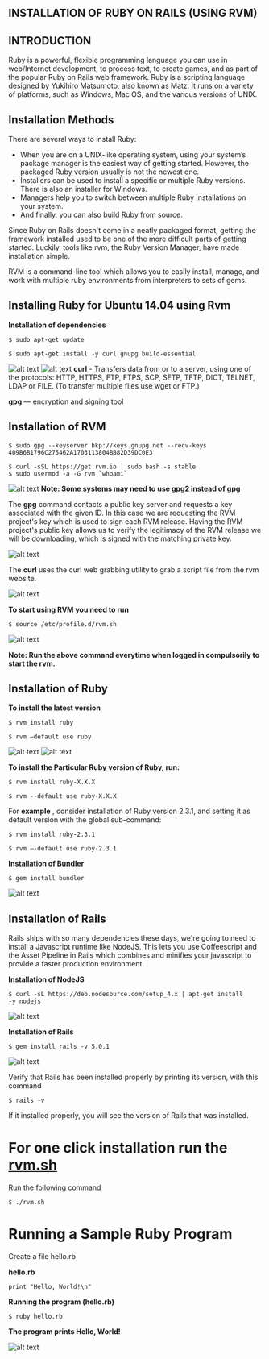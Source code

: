 INSTALLATION OF RUBY ON RAILS (USING RVM)
-----------------------------



INTRODUCTION
------------

Ruby is a powerful, flexible programming language you can use in web/Internet development, to process text, to create games, and as part of the popular Ruby on Rails web framework. Ruby is a scripting language designed by Yukihiro Matsumoto, also known as Matz. It runs on a variety of platforms, such as Windows, Mac OS, and the various versions of UNIX.

Installation Methods
--------------------

There are several ways to install Ruby:
* When you are on a UNIX-like operating system, using your system’s package manager is the easiest way of getting started. However, the packaged Ruby version usually is not the newest one. 
* Installers can be used to install a specific or multiple Ruby versions. There is also an installer for Windows. 
* Managers help you to switch between multiple Ruby installations on your system. 
* And finally, you can also build Ruby from source. 

Since Ruby on Rails doesn't come in a neatly packaged format, getting the framework installed used to be one of the more difficult parts of getting started. Luckily, tools like rvm, the Ruby Version Manager, have made installation simple.

RVM is a command-line tool which allows you to easily install, manage, and work with multiple ruby environments from interpreters to sets of gems. 


Installing Ruby for Ubuntu 14.04 using Rvm
------------------------------------------

**Installation of dependencies**
```
$ sudo apt-get update
                                                                                                                                                                                    
$ sudo apt-get install -y curl gnupg build-essential                                                                                                                                                                              
```
![alt text](https://github.com/tejarvs/installation/blob/master/images/rvm/1.png)
![alt text](https://github.com/tejarvs/installation/blob/master/images/rvm/2.png)
**curl** - Transfers data from or to a server, using one of the protocols: HTTP, HTTPS, FTP, FTPS, SCP, SFTP, TFTP, DICT, TELNET, LDAP or FILE. (To transfer multiple files use wget or FTP.)

**gpg** — encryption and signing tool 


Installation of RVM
-------------------
```
$ sudo gpg --keyserver hkp://keys.gnupg.net --recv-keys 409B6B1796C275462A1703113804BB82D39DC0E3 

$ curl -sSL https://get.rvm.io | sudo bash -s stable
$ sudo usermod -a -G rvm `whoami`
```                                                                  
![alt text](https://github.com/tejarvs/installation/blob/master/images/rvm/3.png)
**Note: Some systems may need to use gpg2 instead of gpg**

The **gpg** command contacts a public key server and requests a key associated with the given ID. In this case we are requesting the RVM project's key which is used to sign each RVM release. Having the RVM project's public key allows us to verify the legitimacy of the RVM release we will be downloading, which is signed with the matching private key.  

![alt text](https://github.com/tejarvs/installation/blob/master/images/rvm/4.png)

The **curl** uses the curl web grabbing utility to grab a script file from the rvm website.

![alt text](https://github.com/tejarvs/installation/blob/master/images/rvm/5.png)


**To start using RVM you need to run** 
```
$ source /etc/profile.d/rvm.sh
```
![alt text](https://github.com/tejarvs/installation/blob/master/images/rvm/6.png)

**Note: Run the above command everytime when logged in compulsorily to start the rvm.**

Installation of Ruby
--------------------

**To install the latest version**
```
$ rvm install ruby

$ rvm –default use ruby
```

![alt text](https://github.com/tejarvs/installation/blob/master/images/rvm/11.png)
![alt text](https://github.com/tejarvs/installation/blob/master/images/rvm/12.png)

**To install the Particular Ruby version of Ruby, run:**
```                                                                  
$ rvm install ruby-X.X.X

$ rvm --default use ruby-X.X.X
```                                                                  

For **example** , consider installation of Ruby version 2.3.1, and setting it as default version with the global sub-command:
```                                                                                                                                                
$ rvm install ruby-2.3.1

$ rvm –-default use ruby-2.3.1
```                                                                  


**Installation of Bundler**                                                          
```
$ gem install bundler
```            
![alt text](https://github.com/tejarvs/installation/blob/master/images/rvm/13.png)

Installation of Rails
---------------------

Rails ships with so many dependencies these days, we're going to need to install a Javascript runtime like NodeJS. This lets you use Coffeescript and the Asset Pipeline in Rails which combines and minifies your javascript to provide a faster production environment.

**Installation of NodeJS**
                                                                  
```
$ curl -sL https://deb.nodesource.com/setup_4.x | apt-get install      -y nodejs
```                                                                  
![alt text](https://github.com/tejarvs/installation/blob/master/images/rvm/14.png)

**Installation of Rails**
                                                                  
```
$ gem install rails -v 5.0.1
```                                                                  
![alt text](https://github.com/tejarvs/installation/blob/master/images/rvm/15.png)

Verify that Rails has been installed properly by printing its version, with this command
```
$ rails -v
```                                                                  
If it installed properly, you will see the version of Rails that was installed.

For one click installation run the [rvm.sh](https://github.com/tejarvs/installation/blob/master/shell-script/rvm.sh) 
===================================================================================================================

Run the following command

```
$ ./rvm.sh
```

Running a Sample Ruby Program
=============================

Create a file hello.rb

**hello.rb**
```
print "Hello, World!\n"
```

**Running the program (hello.rb)**

```
$ ruby hello.rb
```

**The program prints Hello, World!**

![alt text](https://github.com/tejarvs/installation/blob/master/images/f.png)
